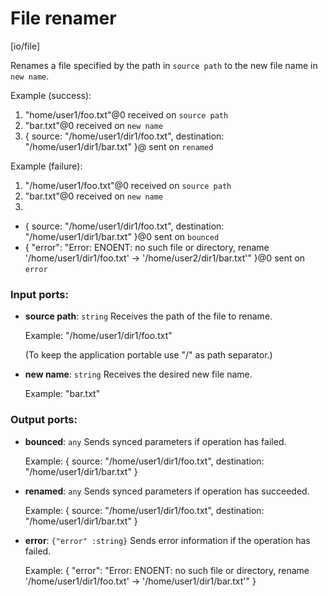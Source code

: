 # File renamer

[io/file]

Renames a file specified by the path in `source path` to the new file name in `new name`.

Example (success): 
1. "home/user1/foo.txt"@0 received on `source path`
2. "bar.txt"@0 received on `new name`
3. { 
source: "/home/user1/dir1/foo.txt", 
destination: "/home/user1/dir1/bar.txt"
}@ sent on `renamed`

Example (failure): 
1. "/home/user1/foo.txt"@0 received on `source path`
2. "bar.txt"@0 received on `new name`
3. 
- { 
source: "/home/user1/dir1/foo.txt", 
destination: "/home/user1/dir1/bar.txt"
}@0 sent on `bounced`
- {
  "error": "Error: ENOENT: no such file or directory, rename '/home/user1/dir1/foo.txt' -> '/home/user2/dir1/bar.txt'"
}@0 sent on `error`

### Input ports:

* __source path__: `string`
    Receives the path of the file to rename.
    
    Example:
    "/home/user1/dir1/foo.txt"
    
    (To keep the application portable use "/" as path separator.)



* __new name__: `string`
    Receives the desired new file name.
    
    Example:
    "bar.txt"



### Output ports:

* __bounced__: `any`
    Sends synced parameters if operation has failed.
    
    Example:
    { 
      source: "/home/user1/dir1/foo.txt", 
      destination: "/home/user1/dir1/bar.txt"
    }



* __renamed__: `any`
    Sends synced parameters if operation has succeeded.
    
    Example:
    { 
      source: "/home/user1/dir1/foo.txt", 
      destination: "/home/user1/dir1/bar.txt"
    }



* __error__: `{"error" :string}`
    Sends error information if the operation has failed.
    
    Example: 
    {
      "error": "Error: ENOENT: no such file or directory, rename '/home/user1/dir1/foo.txt' -> '/home/user1/dir1/bar.txt'"
    }



